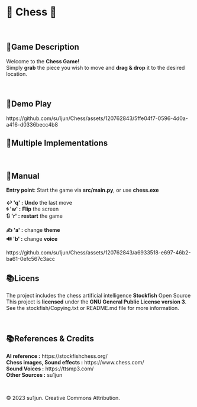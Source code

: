 <h1>🐎 Chess 🐴</h1>
<br>

<h2>📒Game Description</h2>
<p>
Welcome to the <b>Chess Game!</b> <br>
Simply <b>grab</b> the piece you wish to move and <b>drag & drop</b> it to the desired location. <br>
</p>
<br>

<h2>📒Demo Play</h2>
https://github.com/su1jun/Chess/assets/120762843/5ffe04f7-0596-4d0a-a416-d0336becc4b8
<br>

<h2>📒Multiple Implementations</h2>

<br>

<h2>📃Manual</h2>
<p>
<b>Entry point</b>: Start the game via <b>src/main.py</b>, or use <b>chess.exe</b><br>
<br>
<b>↩️ 'q' :</b> <b>Undo</b> the last move<br>
<b>🌀 'w' :</b> <b>Flip</b> the screen<br>
<b>🔃 'r' :</b> <b>restart</b> the game<br>

<b>✍️ 'a' :</b> change <b>theme</b><br>
<b>🔊 'b' :</b> change <b>voice</b>
</p>
https://github.com/su1jun/Chess/assets/120762843/a6933518-e697-46b2-ba61-0efc567c3acc

<br>

<h2>📚Licens</h2>
<p>
    The project includes the chess artificial intelligence <b>Stockfish</b> Open Source<br>
    This project is <b>licensed</b> under the <b>GNU General Public License version 3</b>.<br>
    See the stockfish/Copying.txt or README.md file for more information.
</p>
<br>

<h2>📚References & Credits</h2>
<p>
    <b>AI reference :</b> https://stockfishchess.org/<br>
    <b>Chess images, Sound effects :</b> https://www.chess.com/<br>
    <b>Sound Voices :</b> https://ttsmp3.com/<br>
    <b>Other Sources :</b> su1jun<br>
</p>
<br>

<p>© 2023 su1jun. Creative Commons Attribution.</p>
